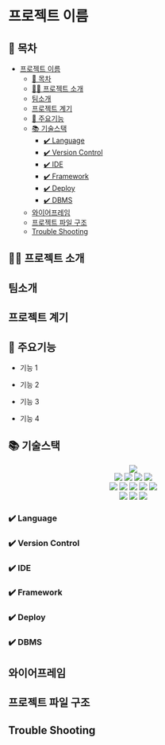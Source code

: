 # 프로젝트 이름

## 📖 목차
- [프로젝트 이름](#프로젝트-이름)
  - [📖 목차](#-목차)
  - [👨‍🏫 프로젝트 소개](#-프로젝트-소개)
  - [팀소개](#팀소개)
  - [프로젝트 계기](#프로젝트-계기)
  - [💜 주요기능](#-주요기능)
  - [📚️ 기술스택](#️-기술스택)
    - [✔️ Language](#️-language)
    - [✔️ Version Control](#️-version-control)
    - [✔️ IDE](#️-ide)
    - [✔️ Framework](#️-framework)
    - [✔️ Deploy](#️-deploy)
    - [✔️  DBMS](#️--dbms)
  - [와이어프레임](#와이어프레임)
  - [프로젝트 파일 구조](#프로젝트-파일-구조)
  - [Trouble Shooting](#trouble-shooting)
    
## 👨‍🏫 프로젝트 소개


## 팀소개


## 프로젝트 계기


## 💜 주요기능

- 기능 1

- 기능 2

- 기능 3

- 기능 4


## 📚️ 기술스택
<div align=center> 
  <img src="https://img.shields.io/badge/python-3776AB?style=for-the-badge&logo=python&logoColor=white"> 
  <br>
  <img src=https://img.shields.io/badge/Streamlit-FF4B4B?style=for-the-badge&logo=Streamlit&logoColor=white>
  <img src=https://img.shields.io/badge/langchain-1C3C3C?style=for-the-badge&logo=langchain&logoColor=white>
  <img src=https://img.shields.io/badge/ChatGPT-74aa9c?style=for-the-badge&logo=openai&logoColor=white>
  <img src=https://img.shields.io/badge/json-5E5C5C?style=for-the-badge&logo=json&logoColor=white>
  <br>
  <img src=https://img.shields.io/badge/Notion-000000?style=for-the-badge&logo=notion&logoColor=white>
  <img src=https://img.shields.io/badge/Slack-4A154B?style=for-the-badge&logo=slack&logoColor=white>
  <img src=https://img.shields.io/badge/Jira-0052CC?style=for-the-badge&logo=Jira&logoColor=white>
  <img src=https://img.shields.io/badge/Figma-F24E1E?style=for-the-badge&logo=figma&logoColor=white>
  <img src=https://img.shields.io/badge/Canva-%2300C4CC.svg?&style=for-the-badge&logo=Canva&logoColor=white>
  <br>
  <img src=https://img.shields.io/badge/Visual_Studio_Code-0078D4?style=for-the-badge&logo=visual%20studio%20code&logoColor=white>
  <img src="https://img.shields.io/badge/github-181717?style=for-the-badge&logo=github&logoColor=white">
  <img src="https://img.shields.io/badge/git-F05032?style=for-the-badge&logo=git&logoColor=white">
  <br>
</div>

### ✔️ Language


### ✔️ Version Control

### ✔️ IDE

### ✔️ Framework

### ✔️ Deploy

### ✔️  DBMS




## 와이어프레임



## 프로젝트 파일 구조



## Trouble Shooting
